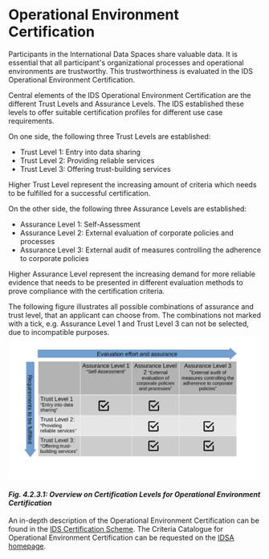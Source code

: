 # Operational Environment Certification

Participants in the International Data Spaces share valuable data. It is essential that all participant's organizational processes and operational environments are trustworthy. This trustworthiness is evaluated in the IDS Operational Environment Certification.


Central elements of the IDS Operational Environment Certification are the different Trust Levels and Assurance Levels. The IDS established these levels to offer suitable certification profiles for different use case requirements.

On one side, the following three Trust Levels are established: 
+ Trust Level 1: Entry into data sharing
+ Trust Level 2: Providing reliable services
+ Trust Level 3: Offering trust-building services

Higher Trust Level represent the increasing amount of criteria which needs to be fulfilled for a successful certification.

On the other side, the following three Assurance Levels are established:
+ Assurance Level 1: Self-Assessment
+ Assurance Level 2: External evaluation of corporate policies and processes
+ Assurance Level 3: External audit of measures controlling the adherence to corporate policies

Higher Assurance Level represent the increasing demand for more reliable evidence that needs to be presented in different evaluation methods to prove compliance with the certification criteria. 

The following figure illustrates all possible combinations of assurance and trust level, that an applicant can choose from. The combinations not marked with a tick, e.g. Assurance Level 1 and Trust Level 3 can not be selected, due to incompatible purposes.
![OpsEnvCert](./media/2022_Operational_Environment_Certification_Matrix.png)
#### _Fig. 4.2.3.1: Overview on Certification Levels for Operational Environment Certification_

An in-depth description of the Operational Environment Certification can be found in the [IDS Certification Scheme](./CertificationScheme). The Criteria Catalogue for Operational Environment Certification can be requested on the [IDSA homepage](https://internationaldataspaces.org/publications/white-papers/).
